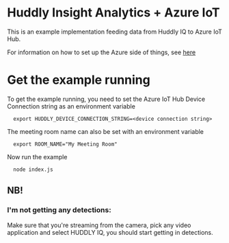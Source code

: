 # Huddly Insight Analytics + Azure IoT 
This is an example implementation feeding data from Huddly IQ to Azure IoT Hub.

For information on how to set up the Azure side of things, see [here](https://docs.microsoft.com/en-us/azure/iot-hub/iot-hub-live-data-visualization-in-power-bi) 

# Get the example running
To get the example running, you need to set the Azure IoT Hub Device Connection string as an environment variable

```
  export HUDDLY_DEVICE_CONNECTION_STRING=<device connection string>
```

The meeting room name can also be set with an environment variable
```
  export ROOM_NAME="My Meeting Room"
```

Now run the example
```
  node index.js
``` 

## NB!
### I'm not getting any detections:
  Make sure that you're streaming from the camera, pick any video application and select HUDDLY IQ, you should start getting in detections.
